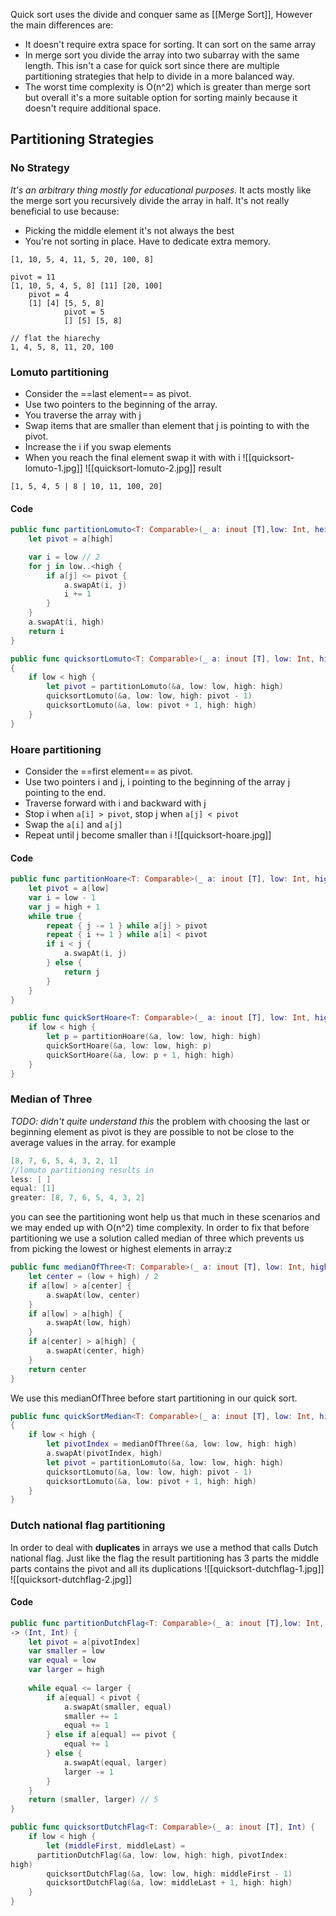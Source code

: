 Quick sort uses the divide and conquer same as [[Merge Sort]], However the main differences are:
* It doesn't require extra space for sorting. It can sort on the same array
* In merge sort you divide the array into two subarray with the same length. This isn't a case for quick sort since there are multiple partitioning strategies that help to divide in a more balanced way.
* The worst time complexity is O(n^2) which is greater than merge sort but overall it's a more suitable option for sorting mainly because it doesn't require additional space.

## Partitioning Strategies
### No Strategy
*It's an arbitrary thing mostly for educational purposes.*
It acts mostly like the merge sort you recursively divide the array in half. It's not really beneficial to use because:
* Picking the middle element it's not always the best
* You're not sorting in place. Have to dedicate extra memory.
```
[1, 10, 5, 4, 11, 5, 20, 100, 8]

pivot = 11
[1, 10, 5, 4, 5, 8] [11] [20, 100]
	pivot = 4
	[1] [4] [5, 5, 8]
			pivot = 5
			[] [5] [5, 8]

// flat the hiarechy
1, 4, 5, 8, 11, 20, 100
```

### Lomuto partitioning
* Consider the ==last element== as pivot.
* Use two pointers to the beginning of the array.
* You traverse the array with j
* Swap items that are smaller than element that j is pointing to with the pivot.
* Increase the i if you swap elements
* When you reach the final element swap it with with i
![[quicksort-lomuto-1.jpg]]
![[quicksort-lomuto-2.jpg]]
result
```
[1, 5, 4, 5 | 8 | 10, 11, 100, 20]
```
#### Code
```swift
public func partitionLomuto<T: Comparable>(_ a: inout [T],low: Int, height: Int) -> Int
	let pivot = a[high]

	var i = low // 2
	for j in low..<high {
		if a[j] <= pivot {
			a.swapAt(i, j)
			i += 1 
		}
	}
	a.swapAt(i, high)
	return i
}

public func quicksortLomuto<T: Comparable>(_ a: inout [T], low: Int, high: Int)
{
	if low < high {
		let pivot = partitionLomuto(&a, low: low, high: high)
		quicksortLomuto(&a, low: low, high: pivot - 1)
		quicksortLomuto(&a, low: pivot + 1, high: high)
	} 
}
```
### Hoare partitioning
* Consider the ==first element== as pivot.
* Use two pointers i and j, i pointing to the beginning of the array j pointing to the end.
* Traverse forward with i and backward with j
* Stop i when `a[i] > pivot`, stop j when `a[j] < pivot`
* Swap the `a[i]` and `a[j]`
* Repeat until j become smaller than i
![[quicksort-hoare.jpg]]
#### Code
```swift
public func partitionHoare<T: Comparable>(_ a: inout [T], low: Int, high: Int) -> Int {
	let pivot = a[low]
	var i = low - 1
	var j = high + 1
	while true {
		repeat { j -= 1 } while a[j] > pivot
		repeat { i += 1 } while a[i] < pivot
		if i < j {
			a.swapAt(i, j)
		} else {
			return j
		}
	}
}

public func quickSortHoare<T: Comparable>(_ a: inout [T], low: Int, high: Int, verbose: Bool = false) {
	if low < high {
		let p = partitionHoare(&a, low: low, high: high)
		quickSortHoare(&a, low: low, high: p)
		quickSortHoare(&a, low: p + 1, high: high)
	}
}
```
### Median of Three
*TODO: didn't quite understand this*
the problem with choosing the last or beginning element as pivot is they are possible to not be close to the average values in the array.
for example
```swift
[8, 7, 6, 5, 4, 3, 2, 1]
//lomuto partitioning results in
less: [ ]
equal: [1]
greater: [8, 7, 6, 5, 4, 3, 2]
```
you can see the partitioning wont help us that much in these scenarios and we may ended up with O(n^2) time complexity. In order to fix that before partitioning we use a solution called median of three which prevents us from picking the lowest or highest elements in array:z

```swift
public func medianOfThree<T: Comparable>(_ a: inout [T], low: Int, high: Int) -> Int {
	let center = (low + high) / 2
	if a[low] > a[center] {
	    a.swapAt(low, center)
	}
	if a[low] > a[high] {
		a.swapAt(low, high)
	}
	if a[center] > a[high] {
		a.swapAt(center, high)
	}
	return center
}
```
We use this medianOfThree before start partitioning in our quick sort.
```swift
public func quickSortMedian<T: Comparable>(_ a: inout [T], low: Int, high: Int)
{
	if low < high {
		let pivotIndex = medianOfThree(&a, low: low, high: high)
		a.swapAt(pivotIndex, high)
		let pivot = partitionLomuto(&a, low: low, high: high)
		quicksortLomuto(&a, low: low, high: pivot - 1)
		quicksortLomuto(&a, low: pivot + 1, high: high)
	} 
}
```
### Dutch national flag partitioning
In order to deal with **duplicates** in arrays we use a method that calls Dutch national flag. Just like the flag the result partitioning has 3 parts the middle parts contains the pivot and all its duplications
![[quicksort-dutchflag-1.jpg]]
![[quicksort-dutchflag-2.jpg]]
#### Code
```swift
public func partitionDutchFlag<T: Comparable>(_ a: inout [T],low: Int, high: Int, pivotIndex: Int)
-> (Int, Int) {
	let pivot = a[pivotIndex]
	var smaller = low 
	var equal = low 
	var larger = high 
  
	while equal <= larger { 
		if a[equal] < pivot {
			a.swapAt(smaller, equal)
			smaller += 1
			equal += 1
		} else if a[equal] == pivot {
			equal += 1
		} else {
			a.swapAt(equal, larger)
			larger -= 1 
		}
	}
	return (smaller, larger) // 5
}

public func quicksortDutchFlag<T: Comparable>(_ a: inout [T], Int) {
	if low < high {
		let (middleFirst, middleLast) =
      partitionDutchFlag(&a, low: low, high: high, pivotIndex:
high)
		quicksortDutchFlag(&a, low: low, high: middleFirst - 1)
		quicksortDutchFlag(&a, low: middleLast + 1, high: high)
	}
}
```